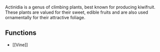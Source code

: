 Actinidia is a genus of climbing plants, best known for producing kiwifruit. These plants are valued for their sweet, edible fruits and are also used ornamentally for their attractive foliage.

## Functions
- [[Vine]]